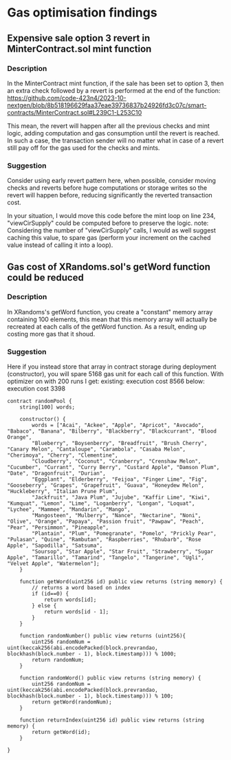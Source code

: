 # Gas optimisation findings

## Expensive sale option 3 revert in MinterContract.sol mint function

### Description
In the MinterContract mint function, if the sale has been set to option 3, then an extra check followed by a revert is performed at the end of the function:
https://github.com/code-423n4/2023-10-nextgen/blob/8b518196629faa37eae39736837b24926fd3c07c/smart-contracts/MinterContract.sol#L239C1-L253C10

This mean, the revert will happen after all the previous checks and mint logic, adding computation and gas consumption until the revert is reached.
In such a case, the transaction sender will no matter what in case of a revert still pay off for the gas used for the checks and mints.

### Suggestion
Consider using early revert pattern here, when possible, consider moving checks and reverts before huge computations or storage writes so the revert will happen before, reducing significantly the reverted transaction cost.

In your situation, I would move this code before the mint loop on line 234, "viewCirSupply" could be computed before to preserve the logic.
note: Considering the number of "viewCirSupply" calls, I would as well suggest caching this value, to spare gas (perform your increment on the cached value instead of calling it into a loop).

## Gas cost of XRandoms.sol's getWord function could be reduced

### Description
In XRandoms's getWord function, you create a "constant" memory array containing 100 elements, this mean that this memory array will actually be recreated at each calls of the getWord function. As a result, ending up costing more gas that it shoud.

### Suggestion
Here if you instead store that array in contract storage during deployment (constructor), you will spare  5168 gas unit for each call of this function.
With optimizer on with 200 runs I get:
existing: execution cost 8566
below: execution cost 3398

```
contract randomPool {
    string[100] words;

    constructor() {
        words = ["Acai", "Ackee", "Apple", "Apricot", "Avocado", "Babaco", "Banana", "Bilberry", "Blackberry", "Blackcurrant", "Blood Orange", 
        "Blueberry", "Boysenberry", "Breadfruit", "Brush Cherry", "Canary Melon", "Cantaloupe", "Carambola", "Casaba Melon", "Cherimoya", "Cherry", "Clementine", 
        "Cloudberry", "Coconut", "Cranberry", "Crenshaw Melon", "Cucumber", "Currant", "Curry Berry", "Custard Apple", "Damson Plum", "Date", "Dragonfruit", "Durian", 
        "Eggplant", "Elderberry", "Feijoa", "Finger Lime", "Fig", "Gooseberry", "Grapes", "Grapefruit", "Guava", "Honeydew Melon", "Huckleberry", "Italian Prune Plum", 
        "Jackfruit", "Java Plum", "Jujube", "Kaffir Lime", "Kiwi", "Kumquat", "Lemon", "Lime", "Loganberry", "Longan", "Loquat", "Lychee", "Mammee", "Mandarin", "Mango", 
        "Mangosteen", "Mulberry", "Nance", "Nectarine", "Noni", "Olive", "Orange", "Papaya", "Passion fruit", "Pawpaw", "Peach", "Pear", "Persimmon", "Pineapple", 
        "Plantain", "Plum", "Pomegranate", "Pomelo", "Prickly Pear", "Pulasan", "Quine", "Rambutan", "Raspberries", "Rhubarb", "Rose Apple", "Sapodilla", "Satsuma", 
        "Soursop", "Star Apple", "Star Fruit", "Strawberry", "Sugar Apple", "Tamarillo", "Tamarind", "Tangelo", "Tangerine", "Ugli", "Velvet Apple", "Watermelon"]; 
    }

    function getWord(uint256 id) public view returns (string memory) {
        // returns a word based on index
        if (id==0) {
            return words[id];
        } else {
            return words[id - 1];
        }
    }

    function randomNumber() public view returns (uint256){
        uint256 randomNum = uint(keccak256(abi.encodePacked(block.prevrandao, blockhash(block.number - 1), block.timestamp))) % 1000;
        return randomNum;
    }

    function randomWord() public view returns (string memory) {
        uint256 randomNum = uint(keccak256(abi.encodePacked(block.prevrandao, blockhash(block.number - 1), block.timestamp))) % 100;
        return getWord(randomNum);
    }

    function returnIndex(uint256 id) public view returns (string memory) {
        return getWord(id);
    }

}
```